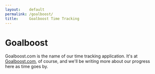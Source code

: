 ```yaml
---
layout:    default
permalink: /goalboost/
title:     Goalboost Time Tracking
---
```


# Goalboost
Goalboost.com is the name of our time tracking application.  It's at [Goalboost.com](Goalboost.com), of course,
and we'll be writing more about our progress here as time goes by.
